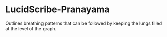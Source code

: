 LucidScribe-Pranayama
=====================

Outlines breathing patterns that can be followed by keeping the lungs filled at the level of the graph.